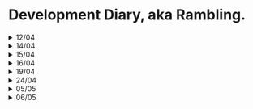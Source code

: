 # Development Diary, aka Rambling.

<details>
<summary>12/04</summary>

# Regex and Line Scraping
I was pondering replacing regex with my own scraper. But I got convinced that it would be a bad idea, and regex is good for that purpose.  
In the spirit of improving this software, I simplified the regex string and added better handling for different formats. Previously, my regex could only handle `<number>\s<chars>`. Now it can handle `x` and/or `,` after the number. Additionally, the name may contain special characters.

# GUI
The short-term plan is to implement a two-panel system in my GUI. The right panel would list cards, etc., and the left panel would serve as a place for graphs or card images. Today evening, I implemented the panels, and the left one worked without a hitch.

# TODO
I also implemented the method for my deck data. So, I assume that I will/can implement different graphs (e.g., Mana curve) tomorrow.
</details>

<details>
<summary>14/04</summary>

# Filling the Different Cards
One of the goals of this rewrite was to increase error handling, or rather, make a better pipeline from card name to card object. Unfortunately, I forgot one thing. In MTG, there are cards called MDFC (Modal Double-Faced Cards). Their names are written as "Side1 // Side2". This is not feasible for my software at the moment. The software refuses any MDFC, and thus the decklists might be incomplete. Hopefully, this is fixable with a regex update.  
**Update:**  
This is due to:  
My data, where every card's data is found, has names as "Side1/Side2", but every deckbuilding site exports cards with names like "Side1".  
I need to reprogram the way I look up data from my file.

# GUI
The deck upload can now be handled by clicking a saved deck.  
The GUI is as big as its content, same as the Saved Decks list.  
Basically, saving and loading saved decks feels better and requires fewer clicks.
</details>

<details>
<summary>15/04</summary>

# Reading and Making Cards
For some time, I have had problems with:
- Loading time
- Two-faced cards.

Today, I fixed one problem and improved upon another.  
Now my software does not throw an error when it encounters a two-faced card. The naming was a problem because it is somewhat different.  
The second problem was quite a hefty loading time when creating a deck. Based on my feeling, it has decreased a bit because I adjusted the logic.

# Enforcing Format Rules
Even though this software only understands one game and one format, I am going to expand on at least different formats. This is one of the reasons I need to have these format rules enforced. If I load a deck, I need to be able to trust that it is "legal".  
Currently, `enforceFormatRules` is located in the `EDHDeck` class. I need to think if `MTGDeck` is a better place for it. I could just overload that function to use it in every format.

# Machine Learning
The biggest part of this ML rewrite is creating a new data pipeline and writing a new class for data. But because V2 has more robust foundations, I think it will be much easier than last time. Also, now I have experience with this software.  
Today, I imported some of my old code regarding vectorizing and wrote a class for ML-MTGCard.

# TODO: Tests
I still haven't written any tests. That is something I need to do.
</details>

<details>
<summary>16/04</summary>

# Tests
Today is the time to write tests. My strategy is to write tests for the "critical path".  
As I said, I am using PyTest. Tests are located in the `tests` folder.
</details>

<details>
<summary>19/04</summary>

# Card Images
I value the card image feature because there are over 40,000 unique cards in MTG, and it's a fool's errand trying to remember them all. Having access to card images is vital when pondering your deck. So, it is a very user-friendly feature.  
I implemented this as follows:  
In my data, I have a link to Scryfall, so when creating a card object, it fetches the link.  
In the software, when you click that card in the deck preview, it dynamically fetches that image, temporarily saves it, and shows it.  
This way, there is no massive card image database in the software.
</details>

<details>
<summary>24/04</summary>

# Database Update
For some time, I have suffered from slow deck/card creation times. This was (of course) due to a horrible way of finding card data. I used JSON and iterated over it, basically having O(n/2) times. I decided to implement an SQLite database to cut search times and enable better partial search and attribute search.  
Today, I implemented the database, filled it, and created new methods. As you can imagine, load times were drastically reduced. In the future, I will implement attribute search and partial search.

Some reasons to choose a relational database, SQLite in this case:
- Two features, partial match and attribute search, are important.
- SQLite has native support.
- With SQLite, I don't have to care about balancing binary trees because the DB does it for me. I was thinking about implementing a binary search tree with my data.
- SQLite gives me flexibility when creating new features. With this software, I don't benefit from absolute search time. It just needs to be fast enough not to be noticed by the user.
</details>

<details>
<summary>05/05</summary>

For the last week, I had a terrible week and did not think about this project at all. Of course, this gave me some perspective once I opened my editor again. On days 04 and 05, I implemented new features for the Create Deck page. There is card search by attributes, and you can save the deck. But once I finished these features, I felt something had changed. **My code has become too messy.**  
I suppose, because this is all "new code", it made me lose sight of the most important aspect: **Planning**. I am having a hard time finding the correct piece of code or bug. I have too much code in one place, and I have too many different methods.  

So... For the next few days, I will do some cleanup.  
I will:
- Review the code
- Think long and hard
- Draw some schemas of the system
- Hopefully reduce the number of methods by making more generic methods
- Make code more reusable
- Improve error handling

I think the root cause of these recent problems is a lack of "vision". Taking time to review my code and trying to improve it, instead of making new code, will make for a better development experience.  
On a small side note, I think I should not only think about what my methods return, but also what I want them to return and why. I need to make myself clear on what is the main data I am handling.
</details>

<details>
<summary>06/05</summary>

# Software
After some pondering, I have decided that every piece of data related to the "game" in the software will be represented as `MTGCard` or `MTGDeck` objects (or other TCG objects in the future). This approach allows me to build data analysis directly on "decks" and unify the way I display names and other information.

# MainGUI
I have decided to separate the `MainGUI` GUI elements and the `MainGUI` logic into separate files. This will give me better flexibility and easier access when modifying the visuals.

# TODO
Since the software and `MainGUI` logic are currently intertwined, I will start by separating the `MainGUI` logic and rebuilding the methods in a new file (`MainGUILogic.py`). When using methods, `MainGUI` will call `MainGUILogic.method()` or pass the method name as required by AppJar.
</details>
